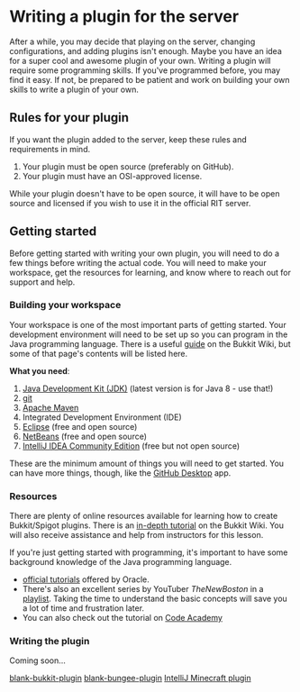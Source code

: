 Writing a plugin for the server
===============================

After a while, you may decide that playing on the server, changing configurations, and adding plugins isn't enough. Maybe you have an idea for a super cool and awesome plugin of your own. Writing a plugin will require some programming skills. If you've programmed before, you may find it easy. If not, be prepared to be patient and work on building your own skills to write a plugin of your own.


## Rules for your plugin

If you want the plugin added to the server, keep these rules and requirements in mind.

1. Your plugin must be open source (preferably on GitHub).
2. Your plugin must have an OSI-approved license.

While your plugin doesn't have to be open source, it will have to be open source and licensed if you wish to use it in the official RIT server.


## Getting started

Before getting started with writing your own plugin, you will need to do a few things before writing the actual code. You will need to make your workspace, get the resources for learning, and know where to reach out for support and help.

### Building your workspace

Your workspace is one of the most important parts of getting started. Your development environment will need to be set up so you can program in the Java programming language. There is a useful [guide](http://wiki.bukkit.org/Setting_Up_Your_Workspace) on the Bukkit Wiki, but some of that page's contents will be listed here.

**What you need**:

1. [Java Development Kit (JDK)](http://www.oracle.com/technetwork/java/javase/downloads/index.html) (latest version is for Java 8 - use that!)
2. [git](https://git-scm.com/)
3. [Apache Maven](https://maven.apache.org/)
4. Integrated Development Environment (IDE)
 1. [Eclipse](http://www.eclipse.org/) (free and open source)
 2. [NetBeans](http://netbeans.org/) (free and open source)
 3. [IntelliJ IDEA Community Edition](https://www.jetbrains.com/idea/) (free but not open source)

These are the minimum amount of things you will need to get started. You can have more things, though, like the [GitHub Desktop](https://desktop.github.com/) app.

### Resources

There are plenty of online resources available for learning how to create Bukkit/Spigot plugins. There is an [in-depth tutorial](http://wiki.bukkit.org/Plugin_Tutorial) on the Bukkit Wiki. You will also receive assistance and help from instructors for this lesson.

If you're just getting started with programming, it's important to have some background knowledge of the Java programming language. 

* [official tutorials](http://docs.oracle.com/javase/tutorial/) offered by Oracle. 
* There's also an excellent series by YouTuber _TheNewBoston_ in a [playlist](https://www.youtube.com/playlist?list=PLFE2CE09D83EE3E28). Taking the time to understand the basic concepts will save you a lot of time and frustration later.
* You can also check out the tutorial on [Code Academy](https://www.codecademy.com/learn/learn-java)


### Writing the plugin

Coming soon…

[blank-bukkit-plugin](https://bitbucket.org/Vertanzil/blank-bukkit-plugin)
[blank-bungee-plugin](https://bitbucket.org/Vertanzil/blank-bungee-plugin)
[IntelliJ Minecraft plugin](https://plugins.jetbrains.com/plugin/8327)
